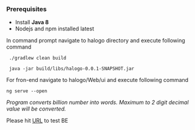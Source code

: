 ### Prerequisites

* Install **Java 8**
* Nodejs and npm installed latest

In command prompt navigate to  halogo directory and execute following command

```
 ./gradlew clean build
 
 java -jar build/libs/halogo-0.0.1-SNAPSHOT.jar
```

For fron-end navigate to halogo/Web/ui and execute following command 

```
ng serve --open
```

<em>Program converts billion number into words. Maximum to 2 digit decimal value will be converted.</em>

Please hit [URL](http://localhost:8080/convert?name=John&currency=123.99 "Testing url") to test BE
